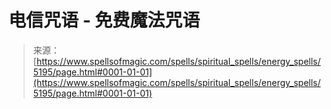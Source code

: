<!--yml

category: 未分类

日期：2024年06月12日 18:39:13

-->

# 电信咒语 - 免费魔法咒语

> 来源：[https://www.spellsofmagic.com/spells/spiritual_spells/energy_spells/5195/page.html#0001-01-01](https://www.spellsofmagic.com/spells/spiritual_spells/energy_spells/5195/page.html#0001-01-01)
